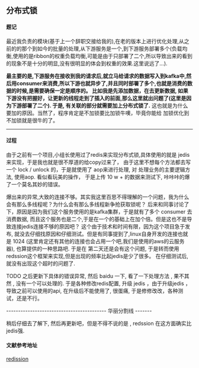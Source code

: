 ##                              分布式锁



####  题记

   最近我负责的模块(基于上一个辞职交接给我的),在老的版本上进行优化处理,从之前的的那个到如今的批量的处理,从下游服务是一个,到下游服务部署多个(负载均衡,使用的是ribbon的权重负载均衡,可能是由于只部署了二个,所以导致出来的看到的现象不是十分的明显,没有很明显的体会到权重的效果.这里说远了...).  

​    **最主要的是,下游服务在接收到我的请求后,就立马给请求的数据写入到kafka中,然后用consumer来消费,所以下游也就异步了,并且同时部署了多个,也就是消费的数据的时候,是需要确保一定是顺序的。 比如我是先添加数据，在去更新数据, 如果下游没有把握好，让更新的线程走到了插入的前面,那么这里就出问题了(这里是因为下游部署了二个).  于是, 有关联的部分就需要加上分布式锁了.**  这也就是为什么要加的原因。当然了，程序肯定是不加锁要比加锁牛噢，毕竟你能给 加锁优化到不加锁就是很牛的了。



------



####  过程

  

   由于之前有一个项目,小组长使用过了redis来实现分布式锁,具体使用的就是 jedis来实现，于是我也就是很不厚道的给copy过来了， 由于这里不想每个方法都去写一个 lock  / unlock 的，于是就使用了 aop来进行处理, 对 处理业务的主要逻辑方法, 使用aop.   看似看玩美的操作， 于是上传 10 w + 的数据来测试下, 咔咔咔的爆了一个莫名其妙的错误。 



爆出来的异常,大致的连接不够。其实我这里百思不得理解的一个问题，我为什么会有那么多线程呢？为什么会有那么多线程新争抢获取锁呢？ 后来和同事讨论了下，原因是因为我们这个服务使用的是kafka集群，于是就有了多个 consumer 去消费数据, 而且这个服务也是二个,于是在一个的基础上在加个倍。但是这也不是导致连接jedis连接不够的原因吧？  这个由于技术和时间有限，因为这个项目急于发布, 就没去仔细找原因和仔细测试。但是有同事提到了,linux自身开发的连接也就是 1024 (这里肯定还有其他的连接也会占用一个吧,我们是使用的aws的云服务器),   也算提供的一种思路吧.  于是在 第二天还是会有这个问题, 于是转而使用 redssion这个框架来实现,但是出现的频率比起jedis是少了很多。 在仔细测试后, 就没有出现这个超时的问题了.



TODO  之后更新下具体的错误异常, 然后 baidu 一下, 看了一下处理方法 , 果不其然 , 没有一个可以处理的. 于是各种修改redis配置, 升级 jedis ，由于升级jedis ， 导致之前可以使用的api, 在升级后不能使用了, 很蛋痛, 于是修修改改，各种测试，还是不行。 



------------------------------------------ 华丽分割线 -------

稍后仔细去了解下, 然后再更新吧，但是不得不说的是  , redssion 在这方面确实比 jedis强.



####  文献参考地址

 [redission](https://github.com/redisson/redisson)

 